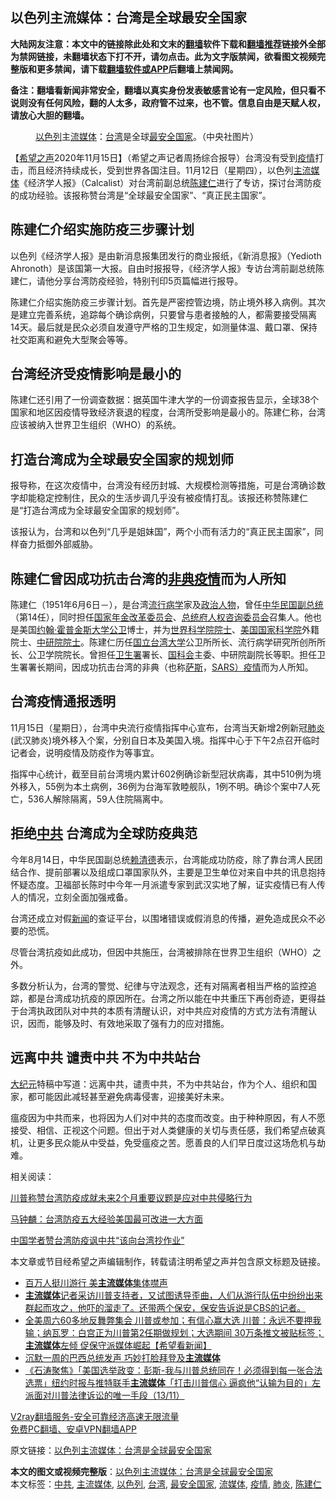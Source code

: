  <h2>以色列主流媒体：台湾是全球最安全国家</h2> <p class="notice"><b>大陆网友注意：本文中的链接除此处和文末的<a href="https://github.com/bannedbook/fanqiang" >翻墙</a>软件下载和<a href="https://github.com/killgcd/justmysocks/blob/master/README.md">翻墙推荐</a>链接外全部为禁网链接，未翻墙状态下打不开，请勿点击。此为文字版禁闻，欲看图文视频完整版和更多禁闻，请下载<a href="https://github.com/bannedbook/fanqiang">翻墙软件或APP</a>后翻墙上禁闻网。</p><p>备注：翻墙看新闻非常安全，翻墙以真实身份发表敏感言论有一定风险，但只看不说则没有任何风险，翻的人太多，政府管不过来，也不管。信息自由是天赋人权，请放心大胆的翻墙。</b></p>  <div class="entry"> <figure><figcaption><a href="https://www.bannedbook.org/bnews/tag/%e4%bb%a5%e8%89%b2%e5%88%97/" class="st_tag internal_tag" rel="tag" title="标签 以色列 下的日志">以色列</a>主<a href="https://www.bannedbook.org/bnews/tag/%E6%B5%81%E5%AA%92%E4%BD%93/" class="st_tag internal_tag" rel="tag" title="标签 流媒体 下的日志">流媒体</a>：<a href="https://www.bannedbook.org/bnews/tag/%e5%8f%b0%e6%b9%be/" class="st_tag internal_tag" rel="tag" title="标签 台湾 下的日志">台湾</a>是全球<a href="https://www.bannedbook.org/bnews/tag/%E6%9C%80%E5%AE%89%E5%85%A8%E5%9B%BD%E5%AE%B6/" class="st_tag internal_tag" rel="tag" title="标签 最安全国家 下的日志">最安全国家</a>。（中央社图片）</figcaption></figure> <p>【<span class='wp_keywordlink_affiliate'><a href="https://www.soundofhope.org" title="希望之声" target="_blank">希望之声</a></span>2020年11月15日】（希望之声记者周扬综合报导）台湾没有受到<a href="https://www.bannedbook.org/bnews/tag/%E7%96%AB%E6%83%85/" class="st_tag internal_tag" rel="tag" title="标签 疫情 下的日志">疫情</a>打击，而且经济持续成长，受到世界各国注目。11月12日（星期四），以色列<a href="https://www.bannedbook.org/bnews/tag/%e4%b8%bb%e6%b5%81%e5%aa%92%e4%bd%93/" class="st_tag internal_tag" rel="tag" title="标签 主流媒体 下的日志">主流媒体</a>《经济学人报》（Calcalist）对台湾前副总统<a href="https://www.bannedbook.org/bnews/tag/%e9%99%88%e5%bb%ba%e4%bb%81/" class="st_tag internal_tag" rel="tag" title="标签 陈建仁 下的日志">陈建仁</a>进行了专访，探讨台湾防疫的成功经验。该报称赞台湾是“全球最安全国家”、“真正民主国家”。</p> <h2><strong>陈建仁介绍实施防疫三步骤计划</strong></h2> <p>以色列《经济学人报》是由新消息报集团发行的商业报纸，《新消息报》（Yedioth Ahronoth）是该国第一大报。自由时报报导，《经济学人报》专访台湾前副总统陈建仁，请他分享台湾防疫经验，特别刊印5页篇幅进行报导。</p> <p>陈建仁介绍实施防疫三步骤计划。首先是严密控管边境，防止境外移入病例。其次是建立完善系统，追踪每个确诊病例，只要曾与患者接触的人，都需要接受隔离14天。最后就是民众必须自发遵守严格的卫生规定，如测量体温、戴口罩、保持社交距离和避免大型聚会等等。</p> <h2><strong>台湾经济受疫情影响是最小的</strong></h2> <p>陈建仁还引用了一份调查数据：据英国牛津大学的一份调查报告显示，全球38个国家和地区因疫情导致经济衰退的程度，台湾所受影响是最小的。陈建仁称，台湾应该被纳入世界卫生组织（WHO）的系统。</p> <h2><strong>打造台湾成为全球最安全国家的规划师</strong></h2> <p>报导称，在这次疫情中，台湾没有经历封城、大规模检测等措施，可是台湾确诊数字却能稳定控制住，民众的生活步调几乎没有被疫情打乱。该报还称赞陈建仁是“打造台湾成为全球最安全国家的规划师”。</p>  <p>该报认为，台湾和以色列“几乎是姐妹国”，两个小而有活力的“真正民主国家”，同样奋力抵御外部威胁。</p> <h2><strong>陈建仁曾因成功抗击台湾的<a href="https://zh.wikipedia.org/wiki/%E5%9A%B4%E9%87%8D%E6%80%A5%E6%80%A7%E5%91%BC%E5%90%B8%E7%B3%BB%E7%B5%B1%E7%B6%9C%E5%90%88%E7%97%87%E7%96%AB%E6%83%85" title="严重急性呼吸系统综合症疫情">非典疫情</a>而为人所知</strong></h2> <p>陈建仁（1951年6月6日－），是台湾<a href="https://zh.wikipedia.org/wiki/%E6%B5%81%E8%A1%8C%E7%97%85%E5%AD%B8" title="流行病学">流行病学</a>家及<a href="https://zh.wikipedia.org/wiki/%E6%94%BF%E6%B2%BB%E4%BA%BA%E7%89%A9" title="政治人物">政治人物</a>，曾任<a href="https://zh.wikipedia.org/wiki/%E4%B8%AD%E8%8F%AF%E6%B0%91%E5%9C%8B%E5%89%AF%E7%B8%BD%E7%B5%B1" title="中华民国副总统">中华民国副总统</a>（第14任），同时担任<a href="https://zh.wikipedia.org/wiki/%E5%9C%8B%E5%AE%B6%E5%B9%B4%E9%87%91%E6%94%B9%E9%9D%A9%E5%A7%94%E5%93%A1%E6%9C%83" title="国家年金改革委员会">国家年金改革委员会</a>、<a href="https://zh.wikipedia.org/wiki/%E7%B8%BD%E7%B5%B1%E5%BA%9C%E4%BA%BA%E6%AC%8A%E8%AB%AE%E8%A9%A2%E5%A7%94%E5%93%A1%E6%9C%83" title="总统府人权咨询委员会">总统府人权咨询委员会</a>召集人。他也是美国<a href="https://zh.wikipedia.org/wiki/%E7%B4%84%E7%BF%B0%C2%B7%E9%9C%8D%E6%99%AE%E9%87%91%E6%96%AF%E5%A4%A7%E5%AD%B8" title="约翰·霍普金斯大学">约翰·霍普金斯大学</a><a href="https://zh.wikipedia.org/wiki/%E5%85%AC%E5%85%B1%E8%A1%9B%E7%94%9F" title="公共卫生">公卫</a>博士，并为<a href="https://zh.wikipedia.org/wiki/%E4%B8%96%E7%95%8C%E7%A7%91%E5%AD%B8%E9%99%A2%E9%99%A2%E5%A3%AB" title="世界科学院院士">世界科学院院士</a>、<a href="https://zh.wikipedia.org/wiki/%E7%BE%8E%E5%9C%8B%E5%9C%8B%E5%AE%B6%E7%A7%91%E5%AD%B8%E9%99%A2" title="美国国家科学院">美国国家科学院</a>外籍院士、<a href="https://zh.wikipedia.org/wiki/%E4%B8%AD%E5%A4%AE%E7%A0%94%E7%A9%B6%E9%99%A2" title="中央研究院">中研院</a><a href="https://zh.wikipedia.org/wiki/%E4%B8%AD%E5%A4%AE%E7%A0%94%E7%A9%B6%E9%99%A2%E9%99%A2%E5%A3%AB" title="中央研究院院士">院士</a>。陈建仁历任<a href="https://zh.wikipedia.org/wiki/%E5%9C%8B%E7%AB%8B%E8%87%BA%E7%81%A3%E5%A4%A7%E5%AD%B8" title="国立台湾大学">国立台湾大学</a>公卫所所长、流行病学研究所创所所长、公卫学院院长。曾担任<a href="https://zh.wikipedia.org/wiki/%E8%A1%8C%E6%94%BF%E9%99%A2%E8%A1%9B%E7%94%9F%E7%BD%B2" title="行政院卫生署">卫生署</a>署长、<a href="https://zh.wikipedia.org/wiki/%E8%A1%8C%E6%94%BF%E9%99%A2%E5%9C%8B%E5%AE%B6%E7%A7%91%E5%AD%B8%E5%A7%94%E5%93%A1%E6%9C%83" title="行政院国家科学委员会">国科会</a>主委、中研院副院长等职。担任卫生署署长期间，因成功抗击台湾的非典（也称<span class='wp_keywordlink'><a href="https://www.bannedbook.org/forum5/topic42.html" title="萨斯、诚信与自救" target="_blank">萨斯</a></span>，<a href="https://zh.wikipedia.org/wiki/%E5%9A%B4%E9%87%8D%E6%80%A5%E6%80%A7%E5%91%BC%E5%90%B8%E7%B3%BB%E7%B5%B1%E7%B6%9C%E5%90%88%E7%97%87%E7%96%AB%E6%83%85" title="严重急性呼吸系统综合症疫情">SARS）疫情</a>而为人所知。</p> <h2><strong>台湾疫情通报透明</strong></h2> <p>11月15日（星期日），台湾中央流行疫情指挥中心宣布，台湾当天新增2例新冠<a href="https://www.bannedbook.org/bnews/tag/%e8%82%ba%e7%82%8e/" class="st_tag internal_tag" rel="tag" title="标签 肺炎 下的日志">肺炎</a>(武汉肺炎)境外移入个案，分别自日本及美国入境。指挥中心于下午2点召开临时记者会，说明疫情及防疫作为等事宜。</p> <p>指挥中心统计，截至目前台湾境内累计602例确诊新型冠状病毒，其中510例为境外移入，55例为本土病例，36例为台海军敦睦舰队，1例不明。确诊个案中7人死亡，536人解除隔离，59人住院隔离中。</p> <h2><strong>拒绝<a href="https://www.bannedbook.org/bnews/tag/%e4%b8%ad%e5%85%b1/" class="st_tag internal_tag" rel="tag" title="标签 中共 下的日志">中共</a> 台湾成为全球防疫典范</strong></h2> <p>今年8月14日，中华民国副总统<a href="https://www.epochtimes.com/gb/tag/%E8%B5%96%E6%B8%85%E5%BE%B7.html">赖清德</a>表示，台湾能成功防疫，除了靠台湾人民团结合作、提前部署以及组成口罩国家队外，主要是卫生单位对来自中共的讯息抱持怀疑态度。卫福部长陈时中今年一月派遣专家到武汉实地了解，证实疫情已有人传人的情况，立刻全面加强戒备。</p>  <p>台湾还成立对假<span class='wp_keywordlink_affiliate'><a href="https://www.bannedbook.org/" title="新闻">新闻</a></span>的查证平台，以围堵错误或假消息的传播，避免造成民众不必要的恐慌。</p> <p>尽管台湾抗疫如此成功，但因中共施压，台湾被排除在世界卫生组织（WHO）之外。</p> <p>多数分析认为，台湾的警觉、纪律与守法观念，还有对隔离者相当严格的监控追踪，都是台湾成功抗疫的原因所在。台湾之所以能在中共重压下再创奇迹，更得益于台湾执政团队对中共的本质有清醒认识，对中共应对疫情的方式方法有清醒认识，因而，能够及时、有效地采取了强有力的应对措施。</p> <h2><strong>远离中共 谴责中共 不为中共站台</strong></h2> <p><span class='wp_keywordlink_affiliate'><a href="http://www.epochtimes.com/" title="大纪元" target="_blank">大纪元</a></span>特稿中写道：远离中共，谴责中共，不为中共站台，作为个人、组织和国家，都可能因此减轻甚至避免病毒侵害，迎接美好未来。</p> <p>瘟疫因为中共而来，也将因为人们对中共的态度而改变。由于种种原因，有人不愿接受、相信、正视这个问题。但出于对人类健康的关切与责任感，我们希望点破真机，让更多民众能从中受益，免受瘟疫之苦。愿善良的人们早日度过这场危机与劫难。</p>  <p>相关阅读：</p> <p><a href="https://www.google.com/url?client=internal-element-cse&amp;cx=007749283119516952101:0iwnfnkwnek&amp;q=https://www.soundofhope.org/post/410815&amp;sa=U&amp;ved=2ahUKEwjM8b2KlIXtAhWPzqQKHe1gBlIQFjABegQIBxAC&amp;usg=AOvVaw116ik0N9OJG1hodEUFIRDy" target="_blank">川普称赞台湾防疫成就未来2个月重要议题是应对中共侵略行为</a></p> <p><a href="https://www.google.com/url?client=internal-element-cse&amp;cx=007749283119516952101:0iwnfnkwnek&amp;q=https://www.soundofhope.org/post/361165&amp;sa=U&amp;ved=2ahUKEwjM8b2KlIXtAhWPzqQKHe1gBlIQFjACegQICRAC&amp;usg=AOvVaw0EqVpD0J7s_NtjhpSmxbD0" target="_blank">马钟麟：台湾防疫五大经验美国最可改进一大方面</a></p> <p><a href="https://www.google.com/url?client=internal-element-cse&amp;cx=007749283119516952101:0iwnfnkwnek&amp;q=https://www.soundofhope.org/post/353089&amp;sa=U&amp;ved=2ahUKEwjM8b2KlIXtAhWPzqQKHe1gBlIQFjADegQICBAC&amp;usg=AOvVaw0XNTqelNJA8wACa2eQzWQV" target="_blank">中国学者赞台湾防疫讽中共“该向台湾抄作业”</a></p> <p>本文章或节目经希望之声编辑制作，转载请注明希望之声并包含原文标题及链接。</p>  <ul class='op-related-articles' title='相关阅读'> <li><a href='https://www.bannedbook.org/bnews/taiwannews/20201115/1431528.html' target='_blank'>百万人挺川游行 美<b>主流媒体</b>集体噤声</a></li> <li><a href='https://www.bannedbook.org/bnews/bannedvideo/20201115/1431371.html' target='_blank'><b>主流媒体</b>记者采访川普支持者，又试图诱导歪曲，人们从游行队伍中纷纷出来群起而攻之，他吓的溜走了。还带两个保安，保安告诉说是CBS的记者。</a></li> <li><a href='https://www.bannedbook.org/bnews/bannedvideo/20201114/1431060.html' target='_blank'>全美周六60多地反舞弊集会 川普或参加；有信心赢大选 川普：永远不要押我输；纳瓦罗：白宫正为川普第2任期做规划；大选期间 30万条推文被贴标签；<b>主流媒体</b>左倾 促保守派媒体崛起【希望看新闻】</a></li> <li><a href='https://www.bannedbook.org/bnews/comments/20201114/1430823.html' target='_blank'>沉默一周的巴西总统发声 巧妙打脸拜登及<b>主流媒体</b></a></li> <li><a href='https://www.bannedbook.org/bnews/bannedvideo/20201114/1430694.html' target='_blank'>《石涛聚焦》「美国选举政变：彭斯-我与川普总统同在！必须得到每一张合法选票」纽约时报与推特联手<b>主流媒体</b>「打击川普信心 逼疯他“认输为目的」左派面对川普法律诉讼的唯一手段（13/11）</a></li> </ul> <p class="texttj"> <a href="https://www.bannedbook.org/forum23/topic22702.html" target="_blank">V2ray翻墙服务-安全可靠经济高速无限流量</a><br/> <a href="https://github.com/bannedbook/fanqiang/wiki/%E7%A6%81%E9%97%BB%E7%BD%91%E5%AE%89%E5%8D%93%E7%BF%BB%E5%A2%99%E6%96%B0%E9%97%BBAPP" target="_blank">免费PC翻墙、安卓VPN翻墙APP</a></p><p>原文链接：<a class="src_link"  href="https://www.soundofhope.org/post/443209" target="_blank">以色列主流媒体：台湾是全球最安全国家</a></p><a name='sharetosocial'></a>       <div><b>本文的图文或视频完整版</b>：<a href='https://www.bannedbook.org/bnews/comments/20201116/1431635.html'>以色列主流媒体：台湾是全球最安全国家</a></div>  </div><!--END ENTRY--> <div class="postfooter"> <div>本文标签：<a href="https://www.bannedbook.org/bnews/tag/%e4%b8%ad%e5%85%b1/" rel="tag">中共</a>, <a href="https://www.bannedbook.org/bnews/tag/%e4%b8%bb%e6%b5%81%e5%aa%92%e4%bd%93/" rel="tag">主流媒体</a>, <a href="https://www.bannedbook.org/bnews/tag/%e4%bb%a5%e8%89%b2%e5%88%97/" rel="tag">以色列</a>, <a href="https://www.bannedbook.org/bnews/tag/%e5%8f%b0%e6%b9%be/" rel="tag">台湾</a>, <a href="https://www.bannedbook.org/bnews/tag/%E6%9C%80%E5%AE%89%E5%85%A8%E5%9B%BD%E5%AE%B6/" rel="tag">最安全国家</a>, <a href="https://www.bannedbook.org/bnews/tag/%E6%B5%81%E5%AA%92%E4%BD%93/" rel="tag">流媒体</a>, <a href="https://www.bannedbook.org/bnews/tag/%E7%96%AB%E6%83%85/" rel="tag">疫情</a>, <a href="https://www.bannedbook.org/bnews/tag/%e8%82%ba%e7%82%8e/" rel="tag">肺炎</a>, <a href="https://www.bannedbook.org/bnews/tag/%e9%99%88%e5%bb%ba%e4%bb%81/" rel="tag">陈建仁</a></div>  </div><!--END POSTFOOTER--> 